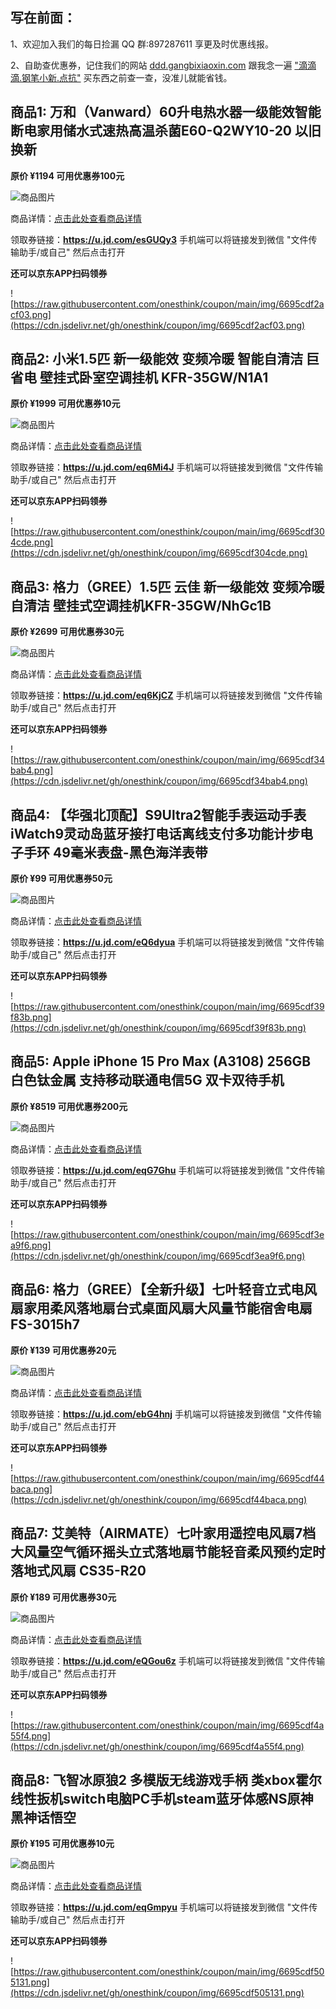 ## 写在前面：

1、欢迎加入我们的每日捡漏 QQ 群:897287611 享更及时优惠线报。

2、自助查优惠券，记住我们的网站 [ddd.gangbixiaoxin.com](https://ddd.gangbixiaoxin.com) 跟我念一遍 ["滴滴滴.钢笔小新.点抗"](https://ddd.gangbixiaoxin.com) 买东西之前查一查，没准儿就能省钱。

## 商品1: 万和（Vanward）60升电热水器一级能效智能断电家用储水式速热高温杀菌E60-Q2WY10-20 以旧换新

**原价 ¥1194 可用优惠券100元**

![商品图片](http://img14.360buyimg.com/n1/jfs/t1/166690/2/29036/180801/66913c0fF7778623b/24210a198f84c3bb.jpg)

商品详情：[点击此处查看商品详情](https://union-click.jd.com/jdc?e=1003156031&amp;p=JF8BAacJK1olXwIDUV9YAUMXAV8IGloUXQUHVVleCE4nRzBQRQQlBENHFRxWFlVMWzBeTA9KQl1XSwwDVFVPRjtUBAJQAVsMFgQZBDBeWy9_fFh3PEB7IQ0VQwt_XjBRX1hzWmgALyQ_QStuCzZ6SR5gXE1bJglKSEdjeh9tbCh2H3FrJDkqUShXexpseDlPLQRhJlc9ahJvRxt9Yz53FG5JIixVeC9jc21-aVJ8P19xCz0kdClsYAxLbTJhOX9hHRkqbDxKVhZJWD1dOnBhHSZZcDJjYRtrTgdiJHJkLS0uX3sTCytUeh0SIWNgJgZfXAtiamtyQidDUQoyVW5eCUsQCmkPHVIQbTYCVG4LZksWAm4JGlodWQcyVW5dDkgXAmcKH1MdVQQGZF5VD3vArtfdkerA1b_WytaKsezCitPchdMlbTYBZF5cCUkXB2gJGVslbQYBZF1tViUWUGgNT1oQXGhfHAEdVg1eBAEAEl8cWQ4DVW5fCUoVAV84KyBcBUZ1M10_aQ1udjxAUBt9AFlbEF07DyUVeBVqUjtsVV9wBhsoCQBOcTg4G2s)

领取券链接：**https://u.jd.com/esGUQy3** 手机端可以将链接发到微信 "文件传输助手/或自己" 然后点击打开

**还可以京东APP扫码领券**

![https://raw.githubusercontent.com/onesthink/coupon/main/img/6695cdf2acf03.png](https://cdn.jsdelivr.net/gh/onesthink/coupon/img/6695cdf2acf03.png)

## 商品2: 小米1.5匹 新一级能效 变频冷暖  智能自清洁 巨省电 壁挂式卧室空调挂机 KFR-35GW/N1A1

**原价 ¥1999 可用优惠券10元**

![商品图片](http://img14.360buyimg.com/n1/jfs/t1/235741/6/21326/84474/6690f041Fce28fb0e/3192eac6eebad0ab.jpg)

商品详情：[点击此处查看商品详情](https://union-click.jd.com/jdc?e=1003156031&amp;p=JF8BAbAJK1olXwQAVFldC04SC18IGloUXw4DUV1ZDEknRzBQRQQlBENHFRxWFlVMWzBeTA9KQl1XSwwDVFVPRjtUBAJQAVsMFgQZBAxrYC54RV5oXQBjBwErSy0eRTdaSyJWHmgAUlw2dDJCZzlYZA1oO29mIypKSEdjeh9tbCh-AnJrND0pazhSexpseTlMOQR2Nlc-ahF3RwxtYwt3FHJJIwZVeC9kAm1_Q1NlP1x-USo0VTtsYAxLbAR1Dn9xPx8qfDxKVhZJRTx3PmdrDS4WcDJjYRtreBxhAlBgIwcUX3tyeBYObiEdGmUCCBcmdTkWXSsLfg1TUQoyVW5eCUsQCmkPHVIQbTYCVG4fZp-WvbmImY290dCn0EKKs-_ApuA4GmsVWwUCVVZfD0oTCm4PK1sdWjbV-eaIgvrCi9bchdPC5KHX3eKJlsMnM18LK1sUXAQCUFlcCksnM28LK1glA2gDB1sKDkpEBwFVUwRVHAZUUTBVAUkeA2gOGGsXXAcAVm5tOAxrYC54RV5oXQBjBwErSy0eRTdaSyJWHmgAUlw2dDJCZzlYZA1oO29mIyptCHs)

领取券链接：**https://u.jd.com/eq6Mi4J** 手机端可以将链接发到微信 "文件传输助手/或自己" 然后点击打开

**还可以京东APP扫码领券**

![https://raw.githubusercontent.com/onesthink/coupon/main/img/6695cdf304cde.png](https://cdn.jsdelivr.net/gh/onesthink/coupon/img/6695cdf304cde.png)

## 商品3: 格力（GREE）1.5匹 云佳 新一级能效 变频冷暖 自清洁 壁挂式空调挂机KFR-35GW/NhGc1B

**原价 ¥2699 可用优惠券30元**

![商品图片](http://img14.360buyimg.com/n1/jfs/t1/225134/27/23450/102571/66933789F1e6d34cd/8219ad91d6ff5127.jpg)

商品详情：[点击此处查看商品详情](https://union-click.jd.com/jdc?e=1003156031&amp;p=JF8BAa8JK1olXwQFVVxVCkseBF8IGloUXQ4AXVlaD0onRzBQRQQlBENHFRxWFlVMWzBeTA9KQl1XSwwDVFVPRjtUBAJQAVsMFgQZBBkRQywBYQV1Jl9EARdaXh5LYhsJax0VOmgAVlk5DiJVVAdsGRlsL3ZkIFZKSEdjeh9tbCh2AnJdAjkpUTRTexpsfzlMNQR2JlYuahJ3Rxl9YzJ3FHpJIBZUai9kY21oU1J1P195Cz00Xi5sYAxLbTJDP3FbHQIpCTxKVhZJRS1nD2VmI1cbcDJjYRtrcAdjJGZRIC0-X3tgCgdpfFlUIGVdBAcoXjhXfj8AWSB1UQoyVW5eCUsQCmkPHVIQbTYCVG4fZp2pkriMnYyE0NK5_ojFg5KWsV8JK1sTXgYDXFxaCUIRCmY4G1MSbdGv7IvXuZ6furuWk4ys-tOL6IrDgHsnM2w4G1oUXwYGU19fCHsnA2w4GGtLMwdRU1tUCEsSbTJARBtUX0UFOlZUD0seCmsKK1kUXAQAZG5tWk1XQGZyRTtuBEBXHVkLXRd2d254XVtyMwQAUzpbYQlAawsKWSJnLWB2XG5dOA)

领取券链接：**https://u.jd.com/eq6KjCZ** 手机端可以将链接发到微信 "文件传输助手/或自己" 然后点击打开

**还可以京东APP扫码领券**

![https://raw.githubusercontent.com/onesthink/coupon/main/img/6695cdf34bab4.png](https://cdn.jsdelivr.net/gh/onesthink/coupon/img/6695cdf34bab4.png)

## 商品4: 【华强北顶配】S9Ultra2智能手表运动手表iWatch9灵动岛蓝牙接打电话离线支付多功能计步电子手环 49毫米表盘-黑色海洋表带

**原价 ¥99 可用优惠券50元**

![商品图片](http://img14.360buyimg.com/n1/jfs/t1/231435/32/24297/132312/6694ffecFb807ec91/b21b0f87ad214fa4.jpg)

商品详情：[点击此处查看商品详情](https://union-click.jd.com/jdc?e=1003156031&amp;p=JF8BAdsJK1olXwMAV1hZDU4WC18IGlsUWgMFXVZaCEIVC19MRANLAjZbERscSkAJHTRQRA1CCVkdDwtCWhVLHTdNTwcKBENeCVAfUg8bejJffA9oLVVWHwgAUTh_RB0AEiNjBHlaOlw0egNKYztSZxwSCH5rUAIjYFxXDxtxazliLnlCI1wLWD9OYDN8RAFNOWV2EioFVTJ1AhtObwBlPWFbLBcqQEpyYSZsWy9dB1ZgHS4bfDJ8dRhrUgxhJGJkIAcISD1uewZzfCcTOE5hIjkCViNFZRB-bD99VGZdJDk-ayxUdwZoci9PPQN0LSUtfCh0RhtXZCt2FGFeI1w5bCtPYCh8cjNGJGV1ESoCYCtsY3sKbk8XKDYcHAg-cg9TZgxIQ0VyH251AxxHdgpRD2M4GmsWXAYFXVhaDkISM18IG2tUMwYHU1ZdCEMeM244G10WXQcKVlldCUIQBV8IE1wliqu6gdTs3cOu1_GAzOKyiI--gMDVOHsnAF8IGloXXQIFVVxdOHsXAF8LKwV7XFUCA11dCU15XidXWxoRD1psXFdYCE0XBm44GVoUXwQyZG4kVRxwVxJ4SA9eC1tbJzYaekMeexlRZAN7X29wHAM9XBFrRGhdYzIRAXhqZF5t)

领取券链接：**https://u.jd.com/eQ6dyua** 手机端可以将链接发到微信 "文件传输助手/或自己" 然后点击打开

**还可以京东APP扫码领券**

![https://raw.githubusercontent.com/onesthink/coupon/main/img/6695cdf39f83b.png](https://cdn.jsdelivr.net/gh/onesthink/coupon/img/6695cdf39f83b.png)

## 商品5: Apple iPhone 15 Pro Max (A3108) 256GB 白色钛金属 支持移动联通电信5G 双卡双待手机

**原价 ¥8519 可用优惠券200元**

![商品图片](http://img14.360buyimg.com/n1/jfs/t1/243477/19/5508/56105/65f2c66cF8e505419/dc89d306bdd1026b.jpg)

商品详情：[点击此处查看商品详情](https://union-click.jd.com/jdc?e=1003156031&amp;p=JF8BAZ4JK1olXDYCVV9cD0IVCmYPG18lGVlaCgFtUQ5SQi0DBUVOBVlUAwoCFxBCHD1WR0VNGFJeSwcYVBYZQTVMFwJTA3J7Mw4hSEh_Ch13bARQFQZxXRddDCUVRid_XR1iXH5qMgAWDw1EVScfW1dhJHZnIy0iVD9IVTx8QjhWJXNmNzwEWklgcWd6eQJ1GXFnLDc_QRlcYB0BeD9mLQRhHFYvahFrCgxxRituPmVBIFwPaDxOfC1_GixICH9cCzoodyB0AxBUYyJhOHJxAR0qCjNwdyZ_TGtrCgREIT4efihBBD8BXxJlHQ5lADUbBEcnAl8LGlsSVAAFUldYOHsXA19edVsUXAcDUlxdC0knAl8IHVgVXA4AU15eC0IUM28AHGvC8L7X3u-IgPLDneffovzA1LrWytZtOHsUM28JGlkVWQEDVl5tOEsUM2w4RTUUDg4CV1oKCCVKSzBIWlxDX2gKXVteAU8UCl8KGloXXzYyZAcbVj9uZD90W1h9VHR9IwEYQEtkCiYIHzUXGE51EhgqCTN_ZTFDHB1GC04yVG4)

领取券链接：**https://u.jd.com/eqG7Ghu** 手机端可以将链接发到微信 "文件传输助手/或自己" 然后点击打开

**还可以京东APP扫码领券**

![https://raw.githubusercontent.com/onesthink/coupon/main/img/6695cdf3ea9f6.png](https://cdn.jsdelivr.net/gh/onesthink/coupon/img/6695cdf3ea9f6.png)

## 商品6: 格力（GREE）【全新升级】七叶轻音立式电风扇家用柔风落地扇台式桌面风扇大风量节能宿舍电扇 FS-3015h7

**原价 ¥139 可用优惠券20元**

![商品图片](http://img14.360buyimg.com/n1/jfs/t1/248228/36/12304/192762/66743e74F0172da6d/653d47aebc8abc49.jpg)

商品详情：[点击此处查看商品详情](https://union-click.jd.com/jdc?e=1003156031&amp;p=JF8BAbIJK1olXwIDVl1cDU4XC18IGloUXQ8LVltVAUInRzBQRQQlBENHFRxWFlVMWzBeTA9KQl1XSwwDVFVPRjtUBAJQAVsMFgQZBD1pSjpUXzJJBHZpFD89WBRKBxdhUh1IJ2gAJjkmdg5fShV-RANWVAZkJ1xKSEdjeh9tbCh2AXBrKDcka0tLexpvazlMIQR0NlcNahIWRwx9YzJ3FFRJIyxUay9jc21reVJwP1xxECkVcBtsYAxLbFlHOHFxAR0pfDxKVhZJRT9eHHF7MCJfcDJjYRt7GxlhAmZiIxcmX3tHWzx6HjxIKmRAVzkLTQJJQT8IS0F1UQoyVW5eCUsQCmkPHVIQbTYCVG4fZp-qpbqDhoyE0NK5_orctp-IhLmtn2sUbQYEV15cAEkQA2oJHlslXQ4FZInwsJ6dsrqAoo-L1dG784vUtJ-Ji184K1glXQcDVl5ZD0oVA184G1glXjZcOl8OD04fAmZadQZdAkZDUhtYZkMeB2kLHF0QbQQDVVxfOHsndRFBTgdRNFpbJDUdaStHXDIMYzJcG1t4OlwvbzBpRidBYS1KBUULVDguCnsXMw)

领取券链接：**https://u.jd.com/ebG4hnj** 手机端可以将链接发到微信 "文件传输助手/或自己" 然后点击打开

**还可以京东APP扫码领券**

![https://raw.githubusercontent.com/onesthink/coupon/main/img/6695cdf44baca.png](https://cdn.jsdelivr.net/gh/onesthink/coupon/img/6695cdf44baca.png)

## 商品7: 艾美特（AIRMATE）七叶家用遥控电风扇7档大风量空气循环摇头立式落地扇节能轻音柔风预约定时落地式风扇 CS35-R20

**原价 ¥189 可用优惠券30元**

![商品图片](http://img14.360buyimg.com/n1/jfs/t1/52855/5/24394/144458/6694fc22F6d510092/1d8f8b7f149d218c.jpg)

商品详情：[点击此处查看商品详情](https://union-click.jd.com/jdc?e=1003156031&amp;p=JF8BAbEJK1olXwIDVl5cC0wUCl8IGloUWAIBUFxbDkInRzBQRQQlBENHFRxWFlVMWzBeTA9KQl1XSwwDVFVPRjtUBAJQAVsMFgQZBBwSampuST9tB1BkEh8ITgpkQjJ1fg9BCmgAEAYlDQlyRQkLeABJXw54ByhKSEdjeh9tbChiHnIAMD4pQTBLexpscjlPLQR2NlYrahFFRxhTYCt3XG5JIyxVei9kf21_U1NiP1xyQF0qfylscBRreBhiAlBnIBcuVjxzdDJdYhpLOV15PyldbF8UdBdxbzlhPmFDIjcpWDxOcDg4RF8XAm4BDDo4VDENdDpQUlhMJQZRElJROEonAG4IHFITWgALUW5tCEsnQQFTTjURCAMLBAsODksUBGoJK1olXQABVF9VCkwXB2oLGWsVVQEyg_Pl3cGm1uexz8Wdir-lgdfh3NWfM184GGsVXAcAVFpaCUkXM18IGGsWbVhsVQ1bCksSBztmRhNKHUcLEw4zAEISBGcPH10lXwcDVlxtOHtABgYNfQlxJVxUMhgcXQ1WcC5VZj5BCVFsVhoFcE5VZiluGDhOAQQKLg0rOEsn)

领取券链接：**https://u.jd.com/eQGou6z** 手机端可以将链接发到微信 "文件传输助手/或自己" 然后点击打开

**还可以京东APP扫码领券**

![https://raw.githubusercontent.com/onesthink/coupon/main/img/6695cdf4a55f4.png](https://cdn.jsdelivr.net/gh/onesthink/coupon/img/6695cdf4a55f4.png)

## 商品8: 飞智冰原狼2 多模版无线游戏手柄 类xbox霍尔线性扳机switch电脑PC手机steam蓝牙体感NS原神黑神话悟空

**原价 ¥195 可用优惠券10元**

![商品图片](http://img14.360buyimg.com/n1/jfs/t1/238274/8/19177/51523/668278b2F3d775797/f09eb4ab6a2a3687.jpg)

商品详情：[点击此处查看商品详情](https://union-click.jd.com/jdc?e=1003156031&amp;p=JF8BAa0JK1olXwMKVldcDUgeCl8IGloUWg4AUllYCUInRzBQRQQlBENHFRxWFlVMWzBeTA9KQl1XSwwDVFVPRjtUBAJQAVsMFgQZBCliRwlXRT5RDQ9VCCgJUQleAiR3fSVPAGgANDgIfSBCRiZ2UyMUP0UGFwlKSEdjeh9tbChqAnJdBjkpeyxLexpvaDlPPQR0Jlc_ahJFRwx9Ywt3FEBJIwZUbS9ka21_aVJ2P19-XCkFbzlsYAxLbARpP3FxAR8qbDxKVhZJWD1dImdgVCpUcDJjZhtrbBhhNH5nIwciX3tNeGxfEjtqFmQLACIafgloQxxxWQNlUQoyVW5eCUsQCmkPHVIQbTYCVG4fZpOFrLigkI2w2dKe9VdcCUgnAl8IHVgVXA4AU15bDk4VM28AHGvC8L7X3u-IgPLDneffovzA1LrWytZtOHsUM28JGlkVWQEDVl5tOEsUM2w4RTUUDgAAVQ0KCyVKSzBIWgtKHWgKXVpfC00UC18KGloXXzYyZDwoTC1IXQpMS1JCAXBWDRwUCQBoZRFSRjUXPWBXITUITQJpSxcJeRgRHlEyVG4)

领取券链接：**https://u.jd.com/eqGmpyu** 手机端可以将链接发到微信 "文件传输助手/或自己" 然后点击打开

**还可以京东APP扫码领券**

![https://raw.githubusercontent.com/onesthink/coupon/main/img/6695cdf505131.png](https://cdn.jsdelivr.net/gh/onesthink/coupon/img/6695cdf505131.png)

